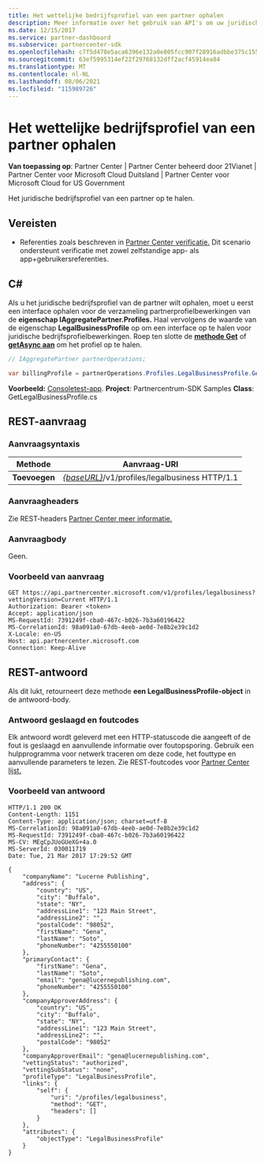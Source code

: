 ```yaml
---
title: Het wettelijke bedrijfsprofiel van een partner ophalen
description: Meer informatie over het gebruik van API's om uw juridische bedrijfsprofiel op te halen.
ms.date: 12/15/2017
ms.service: partner-dashboard
ms.subservice: partnercenter-sdk
ms.openlocfilehash: c7f5d478e5aca6396e132a0e805fcc907f28916adbbe375c155c1a5360d3cae7
ms.sourcegitcommit: 63ef5995314ef22f29768132dff2acf45914ea84
ms.translationtype: MT
ms.contentlocale: nl-NL
ms.lasthandoff: 08/06/2021
ms.locfileid: "115989726"
---
```

# <a name="get-the-partner-legal-business-profile"></a>Het wettelijke bedrijfsprofiel van een partner ophalen

**Van toepassing op**: Partner Center | Partner Center beheerd door 21Vianet | Partner Center voor Microsoft Cloud Duitsland | Partner Center voor Microsoft Cloud for US Government

Het juridische bedrijfsprofiel van een partner op te halen.

## <a name="prerequisites"></a>Vereisten

- Referenties zoals beschreven in [Partner Center verificatie.](partner-center-authentication.md) Dit scenario ondersteunt verificatie met zowel zelfstandige app- als app+gebruikersreferenties.

## <a name="c"></a>C\#

Als u het juridische bedrijfsprofiel van de partner wilt ophalen, moet u eerst een interface ophalen voor de verzameling partnerprofielbewerkingen van de **eigenschap IAggregatePartner.Profiles.** Haal vervolgens de waarde van de eigenschap **LegalBusinessProfile** op om een interface op te halen voor juridische bedrijfsprofielbewerkingen. Roep ten slotte de [**methode Get**](/dotnet/api/microsoft.store.partnercenter.profiles.ilegalbusinessprofile.get) of [**getAsync aan**](/dotnet/api/microsoft.store.partnercenter.profiles.ilegalbusinessprofile.getasync) om het profiel op te halen.

``` csharp
// IAggregatePartner partnerOperations;

var billingProfile = partnerOperations.Profiles.LegalBusinessProfile.Get();
```

**Voorbeeld:** [Consoletest-app](console-test-app.md). **Project**: Partnercentrum-SDK Samples **Class**: GetLegalBusinessProfile.cs

## <a name="rest-request"></a>REST-aanvraag

### <a name="request-syntax"></a>Aanvraagsyntaxis

| Methode  | Aanvraag-URI                                                                    |
|---------|--------------------------------------------------------------------------------|
| **Toevoegen** | [*{baseURL}*](partner-center-rest-urls.md)/v1/profiles/legalbusiness HTTP/1.1 |

### <a name="request-headers"></a>Aanvraagheaders

Zie REST-headers [Partner Center meer informatie.](headers.md)

### <a name="request-body"></a>Aanvraagbody

Geen.

### <a name="request-example"></a>Voorbeeld van aanvraag

```http
GET https://api.partnercenter.microsoft.com/v1/profiles/legalbusiness?vettingVersion=Current HTTP/1.1
Authorization: Bearer <token>
Accept: application/json
MS-RequestId: 7391249f-cba0-467c-b026-7b3a60196422
MS-CorrelationId: 98a091a0-67db-4eeb-ae0d-7e8b2e39c1d2
X-Locale: en-US
Host: api.partnercenter.microsoft.com
Connection: Keep-Alive
```

## <a name="rest-response"></a>REST-antwoord

Als dit lukt, retourneert deze methode **een LegalBusinessProfile-object** in de antwoord-body.

### <a name="response-success-and-error-codes"></a>Antwoord geslaagd en foutcodes

Elk antwoord wordt geleverd met een HTTP-statuscode die aangeeft of de fout is geslaagd en aanvullende informatie over foutopsporing. Gebruik een hulpprogramma voor netwerk traceren om deze code, het fouttype en aanvullende parameters te lezen. Zie REST-foutcodes voor [Partner Center lijst.](error-codes.md)

### <a name="response-example"></a>Voorbeeld van antwoord

```http
HTTP/1.1 200 OK
Content-Length: 1151
Content-Type: application/json; charset=utf-8
MS-CorrelationId: 98a091a0-67db-4eeb-ae0d-7e8b2e39c1d2
MS-RequestId: 7391249f-cba0-467c-b026-7b3a60196422
MS-CV: MEgCpJUoGUeXG+4a.0
MS-ServerId: 030011719
Date: Tue, 21 Mar 2017 17:29:52 GMT

{
    "companyName": "Lucerne Publishing",
    "address": {
        "country": "US",
        "city": "Buffalo",
        "state": "NY",
        "addressLine1": "123 Main Street",
        "addressLine2": "",
        "postalCode": "98052",
        "firstName": "Gena",
        "lastName": "Soto",
        "phoneNumber": "4255550100"
    },
    "primaryContact": {
        "firstName": "Gena",
        "lastName": "Soto",
        "email": "gena@lucernepublishing.com",
        "phoneNumber": "4255550100"
    },
    "companyApproverAddress": {
        "country": "US",
        "city": "Buffalo",
        "state": "NY",
        "addressLine1": "123 Main Street",
        "addressLine2": "",
        "postalCode": "98052"
    },
    "companyApproverEmail": "gena@lucernepublishing.com",
    "vettingStatus": "authorized",
    "vettingSubStatus": "none",
    "profileType": "LegalBusinessProfile",
    "links": {
        "self": {
            "uri": "/profiles/legalbusiness",
            "method": "GET",
            "headers": []
        }
    },
    "attributes": {
        "objectType": "LegalBusinessProfile"
    }
}
```
